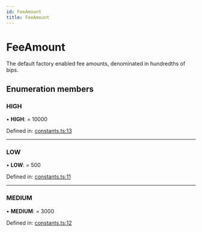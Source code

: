 ```yaml
---
id: FeeAmount
title: FeeAmount
---
```


# FeeAmount

The default factory enabled fee amounts, denominated in hundredths of bips.

## Enumeration members

### HIGH

• **HIGH**: = 10000

Defined in: [constants.ts:13](https://github.com/Uniswap/uniswap-v3-sdk/blob/aeb1b09/src/constants.ts#L13)

___

### LOW

• **LOW**: = 500

Defined in: [constants.ts:11](https://github.com/Uniswap/uniswap-v3-sdk/blob/aeb1b09/src/constants.ts#L11)

___

### MEDIUM

• **MEDIUM**: = 3000

Defined in: [constants.ts:12](https://github.com/Uniswap/uniswap-v3-sdk/blob/aeb1b09/src/constants.ts#L12)
